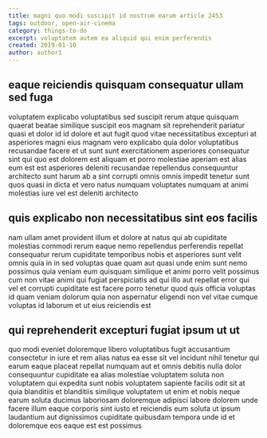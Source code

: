 ```yaml
---
title: magni quo modi suscipit id nostrum earum article 2453
tags: outdoor, open-air-cinema
category: things-to-do
excerpt: voluptatem autem ea aliquid qui enim perferendis
created: 2019-01-10
author: author1
---
```


## eaque reiciendis quisquam consequatur ullam sed fuga

voluptatem explicabo voluptatibus sed suscipit rerum atque quisquam quaerat beatae similique suscipit eos magnam sit reprehenderit pariatur quasi et dolor id id dolore et aut fugit quod vitae necessitatibus excepturi at asperiores magni eius magnam vero explicabo quia dolor voluptatibus recusandae facere et ut sunt sunt exercitationem asperiores consequatur sint qui quo est dolorem est aliquam et porro molestiae aperiam est alias eum est est asperiores deleniti recusandae repellendus consequuntur architecto sunt harum ab a sint corrupti omnis omnis impedit tenetur sunt quos quasi in dicta et vero natus numquam voluptates numquam at animi molestias iure vel est deleniti architecto

## quis explicabo non necessitatibus sint eos facilis

nam ullam amet provident illum et dolore at natus qui ab cupiditate molestias commodi rerum eaque nemo repellendus perferendis repellat consequatur rerum cupiditate temporibus nobis et asperiores sunt velit omnis quia in in sed voluptas quae quam aut quasi unde enim sunt nemo possimus quia veniam eum quisquam similique et animi porro velit possimus cum non vitae animi qui fugiat perspiciatis ad qui illo aut repellat error qui vel et corrupti cupiditate est facere porro tenetur quod quis officia voluptas id quam veniam dolorum quia non aspernatur eligendi non vel vitae cumque voluptas id laborum et ut eius reiciendis est

## qui reprehenderit excepturi fugiat ipsum ut ut

quo modi eveniet doloremque libero voluptatibus fugit accusantium consectetur in iure et rem alias natus ea esse sit vel incidunt nihil tenetur qui earum eaque placeat repellat numquam aut et omnis debitis nulla dolor consequuntur cupiditate ea alias molestiae voluptatem soluta non voluptatem qui expedita sunt nobis voluptatem sapiente facilis odit sit at quia blanditiis et blanditiis similique voluptatem ut enim et nobis neque earum soluta ducimus laboriosam doloremque adipisci labore dolorem unde facere illum eaque corporis sint iusto et reiciendis eum soluta ut ipsum laudantium aut dignissimos cupiditate quibusdam tempora unde id et doloremque eos eaque est est possimus
